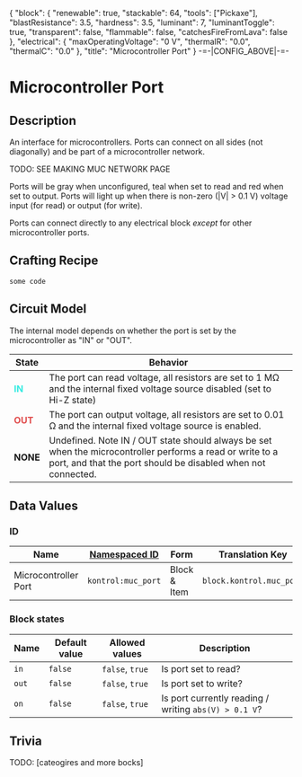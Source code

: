 {
    "block": {
        "renewable": true,
        "stackable": 64,
        "tools": ["Pickaxe"],
        "blastResistance": 3.5,
        "hardness": 3.5,
        "luminant": 7,
        "luminantToggle": true,
        "transparent": false,
        "flammable": false,
        "catchesFireFromLava": false
    },
    "electrical": {
        "maxOperatingVoltage": "0 V",
        "thermalR": "0.0",
        "thermalC": "0.0"
    },
    "title": "Microcontroller Port"
}
-=-|CONFIG_ABOVE|-=-


# Microcontroller Port

<ModInfoCard :blockData="block" :electricalData="electrical" :title="title" />


## Description

An interface for microcontrollers. Ports can connect on all sides (not diagonally) and be part of a microcontroller network. 

TODO: SEE MAKING MUC NETWORK PAGE

Ports will be gray when unconfigured, teal when set to read and red when set to output. Ports will light up when there is non-zero (|V| > 0.1 V) voltage input (for read) or output (for write).

Ports can connect directly to any electrical block *except* for other microcontroller ports.


## Crafting Recipe


```
some code
```

## Circuit Model

<WikiImage :float="false" caption="Internal circuit model" src="https://i.imgur.com/lxrxU8x.png" />

The internal model depends on whether the port is set by the microcontroller as "IN" or "OUT".

| State | Behavior |
| --- | --- |
| <b style="color:#34ebe1">IN</b> | The port can read voltage, all resistors are set to 1 MΩ and the internal fixed voltage source disabled (set to Hi-Z state) |
| <b style="color:#e04c4c">OUT</b> | The port can output voltage, all resistors are set to 0.01 Ω and the internal fixed voltage source is enabled. |
| **NONE** | Undefined. Note IN / OUT state should always be set when the microcontroller performs a read or write to a port, and that the port should be disabled when not connected. |


## Data Values

### ID
| Name | [Namespaced ID](https://minecraft.fandom.com/wiki/Namespaced_ID) | Form | Translation Key |
| --- | --- | --- | --- |
| Microcontroller Port | `kontrol:muc_port` | Block & Item | `block.kontrol.muc_port` |

### Block states

| Name | Default value | Allowed values | Description |
| --- | --- | --- | --- |
| `in` | `false` | `false`, `true` | Is port set to read? |
| `out` | `false` | `false`, `true` | Is port set to write? |
| `on` | `false` | `false`, `true` | Is port currently reading / writing `abs(V) > 0.1 V`? |


## Trivia


TODO: [cateogires and more bocks]